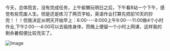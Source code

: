 今天，总体而言，没有完成任务，上午偷懒玩明日之后，下午看B站一个下午，感觉有些荒废人生。但是还是练习了两页字帖，英语作业打算先把前10天的抄完！！！但我决定从明天开始早上：6:00----8:000上午9:00---11:00做4个小时作业,下午2:00---4:00可以去锻炼身体，而晚上便留一个小时上网课，这样我的剩余暑假便比较充实了。

![Image](https://github.com/user-attachments/assets/a246268a-b7b7-4058-98a5-99d878a03b5e)
